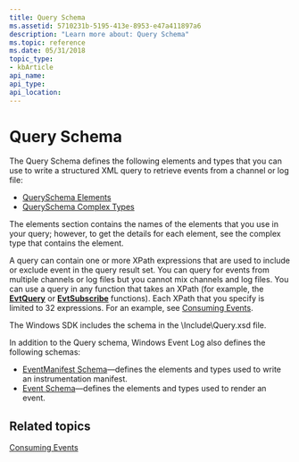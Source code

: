 ```yaml
---
title: Query Schema
ms.assetid: 5710231b-5195-413e-8953-e47a411897a6
description: "Learn more about: Query Schema"
ms.topic: reference
ms.date: 05/31/2018
topic_type: 
- kbArticle
api_name: 
api_type: 
api_location: 
---
```


# Query Schema

The Query Schema defines the following elements and types that you can use to write a structured XML query to retrieve events from a channel or log file:

-   [QuerySchema Elements](queryschema-elements.md)
-   [QuerySchema Complex Types](queryschema-complex-types.md)

The elements section contains the names of the elements that you use in your query; however, to get the details for each element, see the complex type that contains the element.

A query can contain one or more XPath expressions that are used to include or exclude event in the query result set. You can query for events from multiple channels or log files but you cannot mix channels and log files. You can use a query in any function that takes an XPath (for example, the [**EvtQuery**](/windows/desktop/api/WinEvt/nf-winevt-evtquery) or [**EvtSubscribe**](/windows/desktop/api/WinEvt/nf-winevt-evtsubscribe) functions). Each XPath that you specify is limited to 32 expressions. For an example, see [Consuming Events](consuming-events.md).

The Windows SDK includes the schema in the \\Include\\Query.xsd file.

In addition to the Query schema, Windows Event Log also defines the following schemas:

-   [EventManifest Schema](eventmanifestschema-schema.md)—defines the elements and types used to write an instrumentation manifest.
-   [Event Schema](eventschema-schema.md)—defines the elements and types used to render an event.

## Related topics

<dl> <dt>

[Consuming Events](consuming-events.md)
</dt> </dl>

 

 




